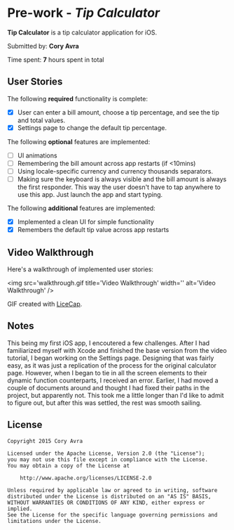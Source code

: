 # Pre-work - *Tip Calculator*

**Tip Calculator** is a tip calculator application for iOS.

Submitted by: **Cory Avra**

Time spent: **7** hours spent in total

## User Stories

The following **required** functionality is complete:

* [x] User can enter a bill amount, choose a tip percentage, and see the tip and total values.
* [x] Settings page to change the default tip percentage.

The following **optional** features are implemented:
* [ ] UI animations
* [ ] Remembering the bill amount across app restarts (if <10mins)
* [ ] Using locale-specific currency and currency thousands separators.
* [ ] Making sure the keyboard is always visible and the bill amount is always the first responder. This way the user doesn't have to tap anywhere to use this app. Just launch the app and start typing.

The following **additional** features are implemented:

- [x] Implemented a clean UI for simple functionality
- [x] Remembers the default tip value across app restarts

## Video Walkthrough 

Here's a walkthrough of implemented user stories:

<img src='walkthrough.gif title='Video Walkthrough' width='' alt='Video Walkthrough' />

GIF created with [LiceCap](http://www.cockos.com/licecap/).

## Notes

This being my first iOS app, I encoutered a few challenges. After I had familiarized myself with Xcode and finished the base version from the video tutorial, I began working on the Settings page. Designing that was fairly easy, as it was just a replication of the process for the original calculator page. However, when I began to tie in all the screen elements to their dynamic function counterparts, I received an error. Earlier, I had moved a couple of documents around and thought I had fixed their paths in the project, but apparently not. This took me a little longer than I'd like to admit to figure out, but after this was settled, the rest was smooth sailing.

## License

    Copyright 2015 Cory Avra

    Licensed under the Apache License, Version 2.0 (the "License");
    you may not use this file except in compliance with the License.
    You may obtain a copy of the License at

        http://www.apache.org/licenses/LICENSE-2.0

    Unless required by applicable law or agreed to in writing, software
    distributed under the License is distributed on an "AS IS" BASIS,
    WITHOUT WARRANTIES OR CONDITIONS OF ANY KIND, either express or implied.
    See the License for the specific language governing permissions and
    limitations under the License.